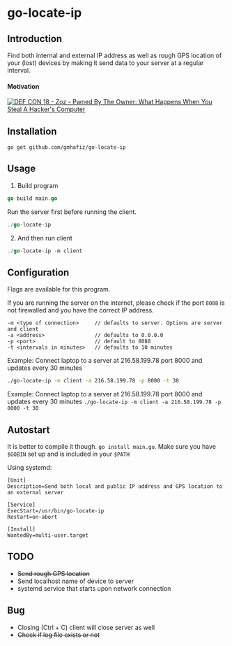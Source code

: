 # go-locate-ip

## Introduction

Find both internal and external IP address as well as rough GPS location of your (lost) devices by making it send data to your server at a regular interval.

#### Motivation
[![ DEF CON 18 - Zoz - Pwned By The Owner: What Happens When You Steal A Hacker's Computer ](http://img.youtube.com/vi/Jwpg-AwJ0Jc/0.jpg)](https://www.youtube.com/watch?v=Jwpg-AwJ0Jc)

## Installation

```shell
go get github.com/gmhafiz/go-locate-ip
```

## Usage

1. Build program
```go
go build main.go
````

Run the server first before running the client. 

```go
./go-locate-ip
```

2. And then run client

```go
./go-locate-ip -m client
```

## Configuration

Flags are available for this program. 

If you are running the server on the internet, please check if the port `8088` is not firewalled and you have the correct IP address.

```
-m <type of connection>     // defaults to server. Options are server and client 
-a <address>                // defaults to 0.0.0.0
-p <port>                   // default to 8088
-t <intervals in minutes>   // defaults to 10 minutes
```

Example:
Connect laptop to a server at 216.58.199.78 port 8000 and updates every 30 minutes

```bash
./go-locate-ip -m client -a 216.58.199.78 -p 8000 -t 30
```

Example:
Connect laptop to a server at 216.58.199.78 port 8000 and updates every 30 minutes
`./go-locate-ip -m client -a 216.58.199.78 -p 8000 -t 30`

## Autostart

It is better to compile it though. `go install main.go`. Make sure you have `$GOBIN` set up and is included in your `$PATH`


Using systemd:

```
[Unit]
Description=Send both local and public IP address and GPS location to an external server

[Service]
ExecStart=/usr/bin/go-locate-ip
Restart=on-abort

[Install]
WantedBy=multi-user.target
```

## TODO

- ~~Send rough GPS location~~
- Send localhost name of device to server
- systemd service that starts upon network connection

## Bug

- Closing (Ctrl + C) client will close server as well
- ~~Check if log file exists or not~~

